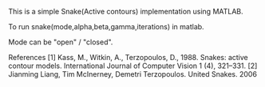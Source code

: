 This is a simple Snake(Active contours) implementation using MATLAB.

To run snake(mode,alpha,beta,gamma,iterations) in matlab.

Mode can be  "open" / "closed".


References
[1] Kass, M., Witkin, A., Terzopoulos, D., 1988. Snakes: active contour models. International Journal of Computer Vision 1 (4), 321–331.
[2] Jianming Liang, Tim McInerney, Demetri Terzopoulos. United Snakes. 2006
